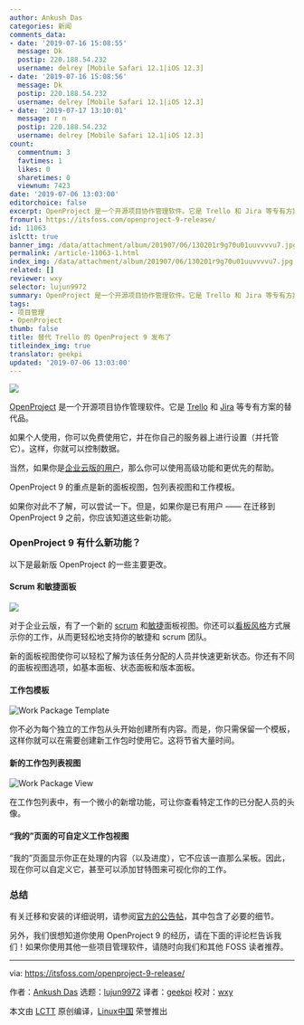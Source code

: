```yaml
---
author: Ankush Das
categories: 新闻
comments_data:
- date: '2019-07-16 15:08:55'
  message: Dk
  postip: 220.188.54.232
  username: delrey [Mobile Safari 12.1|iOS 12.3]
- date: '2019-07-16 15:08:56'
  message: Dk
  postip: 220.188.54.232
  username: delrey [Mobile Safari 12.1|iOS 12.3]
- date: '2019-07-17 13:10:01'
  message: r n
  postip: 220.188.54.232
  username: delrey [Mobile Safari 12.1|iOS 12.3]
count:
  commentnum: 3
  favtimes: 1
  likes: 0
  sharetimes: 0
  viewnum: 7423
date: '2019-07-06 13:03:00'
editorchoice: false
excerpt: OpenProject 是一个开源项目协作管理软件。它是 Trello 和 Jira 等专有方案的替代品。
fromurl: https://itsfoss.com/openproject-9-release/
id: 11063
islctt: true
banner_img: /data/attachment/album/201907/06/130201r9g70u01uuvvvvu7.jpg
permalink: /article-11063-1.html
index_img: /data/attachment/album/201907/06/130201r9g70u01uuvvvvu7.jpg.thumb.jpg
related: []
reviewer: wxy
selector: lujun9972
summary: OpenProject 是一个开源项目协作管理软件。它是 Trello 和 Jira 等专有方案的替代品。
tags:
- 项目管理
- OpenProject
thumb: false
title: 替代 Trello 的 OpenProject 9 发布了
titleindex_img: true
translator: geekpi
updated: '2019-07-06 13:03:00'
---
```


![](/data/attachment/album/201907/06/130201r9g70u01uuvvvvu7.jpg)


[OpenProject](https://www.openproject.org/) 是一个开源项目协作管理软件。它是 [Trello](https://trello.com/) 和 [Jira](https://www.atlassian.com/software/jira) 等专有方案的替代品。


如果个人使用，你可以免费使用它，并在你自己的服务器上进行设置（并托管它）。这样，你就可以控制数据。


当然，如果你是[企业云版的用户](https://www.openproject.org/pricing/)，那么你可以使用高级功能和更优先的帮助。


OpenProject 9 的重点是新的面板视图，包列表视图和工作模板。


如果你对此不了解，可以尝试一下。但是，如果你是已有用户 —— 在迁移到 OpenProject 9 之前，你应该知道这些新功能。


### OpenProject 9 有什么新功能？


以下是最新版 OpenProject 的一些主要更改。


#### Scrum 和敏捷面板


![](/data/attachment/album/201907/06/130313eirn4mhqdn74q4dv.jpg)


对于企业云版，有了一个新的 [scrum](https://en.wikipedia.org/wiki/Scrum_(software_development)) 和[敏捷](https://en.wikipedia.org/wiki/Agile_software_development)面板视图。你还可以[看板风格](https://en.wikipedia.org/wiki/Kanban)方式展示你的工作，从而更轻松地支持你的敏捷和 scrum 团队。


新的面板视图使你可以轻松了解为该任务分配的人员并快速更新状态。你还有不同的面板视图选项，如基本面板、状态面板和版本面板。


#### 工作包模板


![Work Package Template](/data/attachment/album/201907/06/130314s96umq9t8dmt666s.jpg)


你不必为每个独立的工作包从头开始创建所有内容。而是，你只需保留一个模板，这样你就可以在需要创建新工作包时使用它。这将节省大量时间。


#### 新的工作包列表视图


![Work Package View](/data/attachment/album/201907/06/130317n8ggg5hc35tg227c.jpg)


在工作包列表中，有一个微小的新增功能，可让你查看特定工作的已分配人员的头像。


#### “我的”页面的可自定义工作包视图


“我的”页面显示你正在处理的内容（以及进度），它不应该一直那么呆板。因此，现在你可以自定义它，甚至可以添加甘特图来可视化你的工作。


### 总结


有关迁移和安装的详细说明，请参阅[官方的公告帖](https://www.openproject.org/openproject-9-new-scrum-agile-board-view/)，其中包含了必要的细节。


另外，我们很想知道你使用 OpenProject 9 的经历，请在下面的评论栏告诉我们！如果你使用其他一些项目管理软件，请随时向我们和其他 FOSS 读者推荐。




---


via: <https://itsfoss.com/openproject-9-release/>


作者：[Ankush Das](https://itsfoss.com/author/ankush/) 选题：[lujun9972](https://github.com/lujun9972) 译者：[geekpi](https://github.com/geekpi) 校对：[wxy](https://github.com/wxy)


本文由 [LCTT](https://github.com/LCTT/TranslateProject) 原创编译，[Linux中国](https://linux.cn/) 荣誉推出
